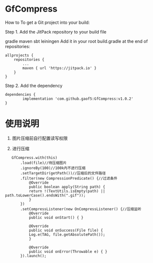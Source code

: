 # GfCompress

How to
To get a Git project into your build:

Step 1. Add the JitPack repository to your build file

gradle
maven
sbt
leiningen
Add it in your root build.gradle at the end of repositories:

	allprojects {
		repositories {
			...
			maven { url 'https://jitpack.io' }
		}
	}
Step 2. Add the dependency

	dependencies {
	        implementation 'com.github.gaof5:GfCompress:v1.0.2'
	}


# 使用说明

 1. 图片压缩前自行配置读写权限

 2. 进行压缩
 ```
	GfCompress.with(this)
		.load(file)//待压缩图片
		.ignoreBy(100)//100k内不进行压缩
		.setTargetDir(getPath())//压缩后的文件路径
		.filter(new CompressionPredicate() {//过滤条件
		    @Override
		    public boolean apply(String path) {
			return !(TextUtils.isEmpty(path) || path.toLowerCase().endsWith(".gif"));
		    }
		})
		.setCompressListener(new OnCompressListener() {//压缩监听
		    @Override
		    public void onStart() { }

		    @Override
		    public void onSuccess(File file) {
			Log.e(TAG, file.getAbsolutePath());
		    }

		    @Override
		    public void onError(Throwable e) { }
		}).launch();
```
